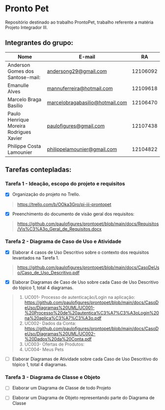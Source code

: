 # Pronto Pet
Repositório destinado ao trabalho ProntoPet, trabalho referente a matéria Projeto Integrador III.

## **Integrantes do grupo:**

Nome | E-mail | RA
-----|--------|---
Anderson Gomes dos Santose-mail: | andersong29@gmail.com | 12106092
Emanulle Alves | mannuferreira@hotmail.com | 12109618
Marcelo Braga Basílio | marcelobragabasilio@hotmail.com | 12106470
Paulo Henrique Moreira Rodrigues Xavier | paulofigures@gmail.com | 12107438
Philippe Costa Lamounier | philippelamounier@gmail.com | 12104822


## Tarefas contepladas:

### Tarefa 1 - Ideação, escopo do projeto e requisitos

- [x] Organização do projeto no Trello. 
> https://trello.com/b/OOka3Gro/pi-iii-prontopet
- [x] Preenchimento do documento de visão geral dos requisitos:
> https://github.com/paulofigures/prontopet/blob/main/docs/Requisitos/Vis%C3%A3o_Geral_de_Requisitos.docx




### Tarefa 2 - Diagrama de Caso de Uso e Atividade

- [x] Elaborar 4 casos de Uso Descritivo sobre o contexto dos requisitos levantados na Tarefa 1.
> https://github.com/paulofigures/prontopet/blob/main/docs/CasoDeUso/Caso_de_Uso_Descritivo.pdf
- [x] Elaborar Diagramas de Caso de Uso sobre cada Caso de Uso Descritivo do tópico 1, total 4 diagramas.
> 1. UC001- Processo de autenticação/Login na aplicação: 
> https://github.com/paulofigures/prontopet/blob/main/docs/CasoDeUso/Diagramas%20UML/UC001-%20Processo%20de%20autentica%C3%A7%C3%A3oLogin%20na%20aplica%C3%A7%C3%A3o.pdf
> 1. UC002- Dados da Conta: 
> https://github.com/paulofigures/prontopet/blob/main/docs/CasoDeUso/Diagramas%20UML/UC002-%20Dados%20da%20Conta.pdf
> 1. UC003- Ofertas de Produtos:
> 1. UC004- Meus Pets
- [ ] Elaborar Diagramas de Atividade sobre cada Caso de Uso Descritivo do tópico 1, total 4 diagramas.
>



### Tarefa 3 - Diagrama de Classe e Objeto

- [ ] Elaborar um Diagrama de Classe de todo Projeto
>
- [ ] Elaborar um Diagrama de Objeto representando parte do Diagrama de Classe





